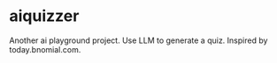 # aiquizzer
Another ai playground project. Use LLM to generate a quiz. Inspired by today.bnomial.com.
